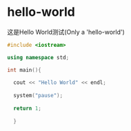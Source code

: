 # hello-world
这是Hello World测试(Only a 'hello-world')  
```c++
#include <iostream>

using namespace std;

int main(){
  
  cout << "Hello World" << endl;
  
  system("pause");
  
  return 1;
  
  }
 ```
